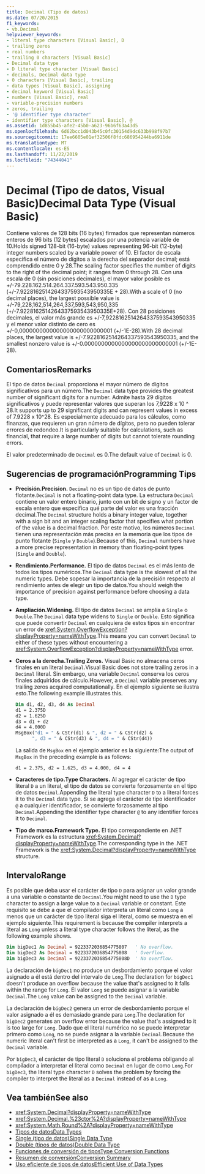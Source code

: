 ```yaml
---
title: Decimal (Tipo de datos)
ms.date: 07/20/2015
f1_keywords:
- vb.Decimal
helpviewer_keywords:
- literal type characters [Visual Basic], D
- trailing zeros
- real numbers
- trailing 0 characters [Visual Basic]
- Decimal data type
- D literal type character [Visual Basic]
- decimals, Decimal data type
- 0 characters [Visual Basic], trailing
- data types [Visual Basic], assigning
- decimal keyword [Visual Basic]
- numbers [Visual Basic], real
- variable-precision numbers
- zeros, trailing
- '@ identifier type character'
- identifier type characters [Visual Basic], @
ms.assetid: 1d855b45-afe2-45b0-a623-96b6f63a43d5
ms.openlocfilehash: 6d62bcc1d043b45c0fc30154d9dc633b998f97b7
ms.sourcegitcommit: 17ee6605e01ef32506f8fdc686954244ba6911de
ms.translationtype: MT
ms.contentlocale: es-ES
ms.lasthandoff: 11/22/2019
ms.locfileid: "74344041"
---
```

# <a name="decimal-data-type-visual-basic"></a><span data-ttu-id="900ea-102">Decimal (Tipo de datos, Visual Basic)</span><span class="sxs-lookup"><span data-stu-id="900ea-102">Decimal Data Type (Visual Basic)</span></span>

<span data-ttu-id="900ea-103">Contiene valores de 128 bits (16 bytes) firmados que representan números enteros de 96 bits (12 bytes) escalados por una potencia variable de 10.</span><span class="sxs-lookup"><span data-stu-id="900ea-103">Holds signed 128-bit (16-byte) values representing 96-bit (12-byte) integer numbers scaled by a variable power of 10.</span></span> <span data-ttu-id="900ea-104">El factor de escala especifica el número de dígitos a la derecha del separador decimal; está comprendido entre 0 y 28.</span><span class="sxs-lookup"><span data-stu-id="900ea-104">The scaling factor specifies the number of digits to the right of the decimal point; it ranges from 0 through 28.</span></span> <span data-ttu-id="900ea-105">Con una escala de 0 (sin posiciones decimales), el mayor valor posible es +/-79.228.162.514.264.337.593.543.950.335 (+/-7.9228162514264337593543950335E + 28).</span><span class="sxs-lookup"><span data-stu-id="900ea-105">With a scale of 0 (no decimal places), the largest possible value is +/-79,228,162,514,264,337,593,543,950,335 (+/-7.9228162514264337593543950335E+28).</span></span> <span data-ttu-id="900ea-106">Con 28 posiciones decimales, el valor más grande es +/-7,9228162514264337593543950335 y el menor valor distinto de cero es +/-0,0000000000000000000000000001 (+/-1E-28).</span><span class="sxs-lookup"><span data-stu-id="900ea-106">With 28 decimal places, the largest value is +/-7.9228162514264337593543950335, and the smallest nonzero value is +/-0.0000000000000000000000000001 (+/-1E-28).</span></span>

## <a name="remarks"></a><span data-ttu-id="900ea-107">Comentarios</span><span class="sxs-lookup"><span data-stu-id="900ea-107">Remarks</span></span>

<span data-ttu-id="900ea-108">El tipo de datos `Decimal` proporciona el mayor número de dígitos significativos para un número.</span><span class="sxs-lookup"><span data-stu-id="900ea-108">The `Decimal` data type provides the greatest number of significant digits for a number.</span></span> <span data-ttu-id="900ea-109">Admite hasta 29 dígitos significativos y puede representar valores que superan los 7,9228 x 10 ^ 28.</span><span class="sxs-lookup"><span data-stu-id="900ea-109">It supports up to 29 significant digits and can represent values in excess of 7.9228 x 10^28.</span></span> <span data-ttu-id="900ea-110">Es especialmente adecuado para los cálculos, como finanzas, que requieren un gran número de dígitos, pero no pueden tolerar errores de redondeo.</span><span class="sxs-lookup"><span data-stu-id="900ea-110">It is particularly suitable for calculations, such as financial, that require a large number of digits but cannot tolerate rounding errors.</span></span>

<span data-ttu-id="900ea-111">El valor predeterminado de `Decimal` es 0.</span><span class="sxs-lookup"><span data-stu-id="900ea-111">The default value of `Decimal` is 0.</span></span>

## <a name="programming-tips"></a><span data-ttu-id="900ea-112">Sugerencias de programación</span><span class="sxs-lookup"><span data-stu-id="900ea-112">Programming Tips</span></span>

- <span data-ttu-id="900ea-113">**Precisión.**</span><span class="sxs-lookup"><span data-stu-id="900ea-113">**Precision.**</span></span> <span data-ttu-id="900ea-114">`Decimal` no es un tipo de datos de punto flotante.</span><span class="sxs-lookup"><span data-stu-id="900ea-114">`Decimal` is not a floating-point data type.</span></span> <span data-ttu-id="900ea-115">La estructura `Decimal` contiene un valor entero binario, junto con un bit de signo y un factor de escala entero que especifica qué parte del valor es una fracción decimal.</span><span class="sxs-lookup"><span data-stu-id="900ea-115">The `Decimal` structure holds a binary integer value, together with a sign bit and an integer scaling factor that specifies what portion of the value is a decimal fraction.</span></span> <span data-ttu-id="900ea-116">Por este motivo, los números `Decimal` tienen una representación más precisa en la memoria que los tipos de punto flotante (`Single` y `Double`).</span><span class="sxs-lookup"><span data-stu-id="900ea-116">Because of this, `Decimal` numbers have a more precise representation in memory than floating-point types (`Single` and `Double`).</span></span>

- <span data-ttu-id="900ea-117">**Rendimiento.**</span><span class="sxs-lookup"><span data-stu-id="900ea-117">**Performance.**</span></span> <span data-ttu-id="900ea-118">El tipo de datos `Decimal` es el más lento de todos los tipos numéricos.</span><span class="sxs-lookup"><span data-stu-id="900ea-118">The `Decimal` data type is the slowest of all the numeric types.</span></span> <span data-ttu-id="900ea-119">Debe sopesar la importancia de la precisión respecto al rendimiento antes de elegir un tipo de datos.</span><span class="sxs-lookup"><span data-stu-id="900ea-119">You should weigh the importance of precision against performance before choosing a data type.</span></span>

- <span data-ttu-id="900ea-120">**Ampliación.**</span><span class="sxs-lookup"><span data-stu-id="900ea-120">**Widening.**</span></span> <span data-ttu-id="900ea-121">El tipo de datos `Decimal` se amplía a `Single` o `Double`.</span><span class="sxs-lookup"><span data-stu-id="900ea-121">The `Decimal` data type widens to `Single` or `Double`.</span></span> <span data-ttu-id="900ea-122">Esto significa que puede convertir `Decimal` en cualquiera de estos tipos sin encontrar un error de <xref:System.OverflowException?displayProperty=nameWithType>.</span><span class="sxs-lookup"><span data-stu-id="900ea-122">This means you can convert `Decimal` to either of these types without encountering a <xref:System.OverflowException?displayProperty=nameWithType> error.</span></span>

- <span data-ttu-id="900ea-123">**Ceros a la derecha.**</span><span class="sxs-lookup"><span data-stu-id="900ea-123">**Trailing Zeros.**</span></span> <span data-ttu-id="900ea-124">Visual Basic no almacena ceros finales en un literal `Decimal`.</span><span class="sxs-lookup"><span data-stu-id="900ea-124">Visual Basic does not store trailing zeros in a `Decimal` literal.</span></span> <span data-ttu-id="900ea-125">Sin embargo, una variable `Decimal` conserva los ceros finales adquiridos de cálculo.</span><span class="sxs-lookup"><span data-stu-id="900ea-125">However, a `Decimal` variable preserves any trailing zeros acquired computationally.</span></span> <span data-ttu-id="900ea-126">En el ejemplo siguiente se ilustra esto.</span><span class="sxs-lookup"><span data-stu-id="900ea-126">The following example illustrates this.</span></span>

  ```vb
  Dim d1, d2, d3, d4 As Decimal
  d1 = 2.375D
  d2 = 1.625D
  d3 = d1 + d2
  d4 = 4.000D
  MsgBox("d1 = " & CStr(d1) & ", d2 = " & CStr(d2) &
        ", d3 = " & CStr(d3) & ", d4 = " & CStr(d4))
  ```

  <span data-ttu-id="900ea-127">La salida de `MsgBox` en el ejemplo anterior es la siguiente:</span><span class="sxs-lookup"><span data-stu-id="900ea-127">The output of `MsgBox` in the preceding example is as follows:</span></span>

  ```console
  d1 = 2.375, d2 = 1.625, d3 = 4.000, d4 = 4
  ```

- <span data-ttu-id="900ea-128">**Caracteres de tipo.**</span><span class="sxs-lookup"><span data-stu-id="900ea-128">**Type Characters.**</span></span> <span data-ttu-id="900ea-129">Al agregar el carácter de tipo literal `D` a un literal, el tipo de datos se convierte forzosamente en el tipo de datos `Decimal`.</span><span class="sxs-lookup"><span data-stu-id="900ea-129">Appending the literal type character `D` to a literal forces it to the `Decimal` data type.</span></span> <span data-ttu-id="900ea-130">Si se agrega el carácter de tipo identificador `@` a cualquier identificador, se convierte forzosamente al tipo `Decimal`.</span><span class="sxs-lookup"><span data-stu-id="900ea-130">Appending the identifier type character `@` to any identifier forces it to `Decimal`.</span></span>

- <span data-ttu-id="900ea-131">**Tipo de marco.**</span><span class="sxs-lookup"><span data-stu-id="900ea-131">**Framework Type.**</span></span> <span data-ttu-id="900ea-132">El tipo correspondiente en .NET Framework es la estructura <xref:System.Decimal?displayProperty=nameWithType>.</span><span class="sxs-lookup"><span data-stu-id="900ea-132">The corresponding type in the .NET Framework is the <xref:System.Decimal?displayProperty=nameWithType> structure.</span></span>

## <a name="range"></a><span data-ttu-id="900ea-133">Intervalo</span><span class="sxs-lookup"><span data-stu-id="900ea-133">Range</span></span>

 <span data-ttu-id="900ea-134">Es posible que deba usar el carácter de tipo `D` para asignar un valor grande a una variable o constante de `Decimal`.</span><span class="sxs-lookup"><span data-stu-id="900ea-134">You might need to use the `D` type character to assign a large value to a `Decimal` variable or constant.</span></span> <span data-ttu-id="900ea-135">Este requisito se debe a que el compilador interpreta un literal como `Long` a menos que un carácter de tipo literal siga el literal, como se muestra en el ejemplo siguiente.</span><span class="sxs-lookup"><span data-stu-id="900ea-135">This requirement is because the compiler interprets a literal as `Long` unless a literal type character follows the literal, as the following example shows.</span></span>

```vb
Dim bigDec1 As Decimal = 9223372036854775807   ' No overflow.
Dim bigDec2 As Decimal = 9223372036854775808   ' Overflow.
Dim bigDec3 As Decimal = 9223372036854775808D  ' No overflow.
```

<span data-ttu-id="900ea-136">La declaración de `bigDec1` no produce un desbordamiento porque el valor asignado a él está dentro del intervalo de `Long`.</span><span class="sxs-lookup"><span data-stu-id="900ea-136">The declaration for `bigDec1` doesn't produce an overflow because the value that's assigned to it falls within the range for `Long`.</span></span> <span data-ttu-id="900ea-137">El valor `Long` se puede asignar a la variable `Decimal`.</span><span class="sxs-lookup"><span data-stu-id="900ea-137">The `Long` value can be assigned to the `Decimal` variable.</span></span>

<span data-ttu-id="900ea-138">La declaración de `bigDec2` genera un error de desbordamiento porque el valor asignado a él es demasiado grande para `Long`.</span><span class="sxs-lookup"><span data-stu-id="900ea-138">The declaration for `bigDec2` generates an overflow error because the value that's assigned to it is too large for `Long`.</span></span> <span data-ttu-id="900ea-139">Dado que el literal numérico no se puede interpretar primero como `Long`, no se puede asignar a la variable `Decimal`.</span><span class="sxs-lookup"><span data-stu-id="900ea-139">Because the numeric literal can't first be interpreted as a `Long`, it can't be assigned to the `Decimal` variable.</span></span>

<span data-ttu-id="900ea-140">Por `bigDec3`, el carácter de tipo literal `D` soluciona el problema obligando al compilador a interpretar el literal como `Decimal` en lugar de como `Long`.</span><span class="sxs-lookup"><span data-stu-id="900ea-140">For `bigDec3`, the literal type character `D` solves the problem by forcing the compiler to interpret the literal as a `Decimal` instead of as a `Long`.</span></span>

## <a name="see-also"></a><span data-ttu-id="900ea-141">Vea también</span><span class="sxs-lookup"><span data-stu-id="900ea-141">See also</span></span>

- <xref:System.Decimal?displayProperty=nameWithType>
- <xref:System.Decimal.%23ctor%2A?displayProperty=nameWithType>
- <xref:System.Math.Round%2A?displayProperty=nameWithType>
- [<span data-ttu-id="900ea-142">Tipos de datos</span><span class="sxs-lookup"><span data-stu-id="900ea-142">Data Types</span></span>](../../../visual-basic/language-reference/data-types/index.md)
- [<span data-ttu-id="900ea-143">Single (tipo de datos)</span><span class="sxs-lookup"><span data-stu-id="900ea-143">Single Data Type</span></span>](../../../visual-basic/language-reference/data-types/single-data-type.md)
- [<span data-ttu-id="900ea-144">Double (tipos de datos)</span><span class="sxs-lookup"><span data-stu-id="900ea-144">Double Data Type</span></span>](../../../visual-basic/language-reference/data-types/double-data-type.md)
- [<span data-ttu-id="900ea-145">Funciones de conversión de tipos</span><span class="sxs-lookup"><span data-stu-id="900ea-145">Type Conversion Functions</span></span>](../../../visual-basic/language-reference/functions/type-conversion-functions.md)
- [<span data-ttu-id="900ea-146">Resumen de conversión</span><span class="sxs-lookup"><span data-stu-id="900ea-146">Conversion Summary</span></span>](../../../visual-basic/language-reference/keywords/conversion-summary.md)
- [<span data-ttu-id="900ea-147">Uso eficiente de tipos de datos</span><span class="sxs-lookup"><span data-stu-id="900ea-147">Efficient Use of Data Types</span></span>](../../../visual-basic/programming-guide/language-features/data-types/efficient-use-of-data-types.md)
